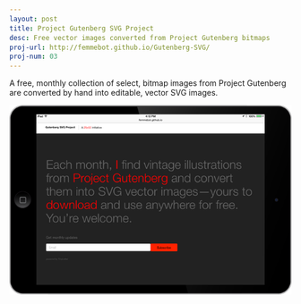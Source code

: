 ```yaml
---
layout: post
title: Project Gutenberg SVG Project
desc: Free vector images converted from Project Gutenberg bitmaps
proj-url: http://femmebot.github.io/Gutenberg-SVG/
proj-num: 03
---
```


A free, monthly collection of select, bitmap images from Project Gutenberg are converted by hand into editable, vector SVG images.

[![{{ page.title }}](../images/03-h.png)]( {{page.proj-url}})
